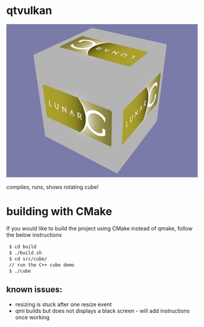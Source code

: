# qtvulkan

![Example Cube](https://raw.githubusercontent.com/richardlayman/qtvulkan/master/example.png)

compiles, runs, shows rotating cube!

# building with CMake
If you would like to build the project using CMake instead of qmake, follow the below instructions

```
 $ cd build
 $ ./build.sh
 $ cd src/cube/
 // run the C++ cube demo
 $ ./cube
```

## known issues:
* resizing is stuck after one resize event
* qml builds but does not displays a black screen - will add instructions once working
